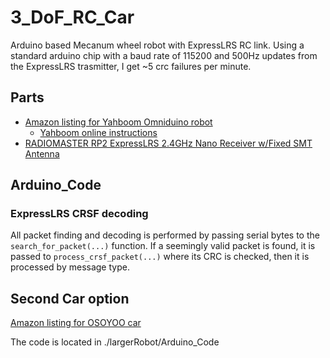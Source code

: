 # 3_DoF_RC_Car
Arduino based Mecanum wheel robot with ExpressLRS RC link. Using a standard arduino chip with a baud rate of 115200 and 500Hz updates from the ExpressLRS trasmitter, I get ~5 crc failures per minute.

## Parts
- [Amazon listing for Yahboom Omniduino robot](https://www.amazon.com/Yahboom-Programmable-Mecanum-Omnidirectional-Chassis/dp/B0CB3XQ4ZX/)
  - [Yahboom online instructions](http://www.yahboom.net/study/Omniduino#!)
- [RADIOMASTER RP2 ExpressLRS 2.4GHz Nano Receiver w/Fixed SMT Antenna](https://www.amazon.com/RADIOMASTER-ExpressLRS-2-4GHz-Receiver-Antenna/dp/B0BKH4SM98/)

## Arduino_Code
### ExpressLRS CRSF decoding
All packet finding and decoding is performed by passing serial bytes to the `search_for_packet(...)` function.
If a seemingly valid packet is found, it is passed to `process_crsf_packet(...)` where its CRC is checked, then it is processed by message type.

## Second Car option

[Amazon listing for OSOYOO car](https://www.amazon.com/OSOYOO-Omni-directinal-Controlled-Educational-Mechanical/dp/B0821DV5GJ)

The code is located in ./largerRobot/Arduino_Code
